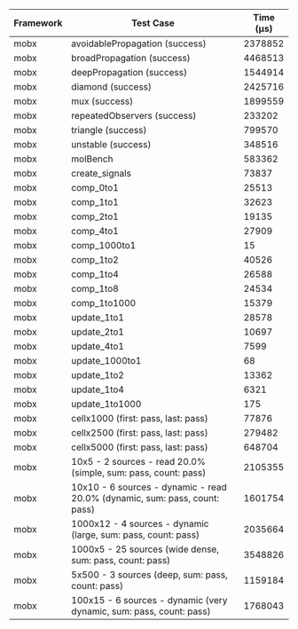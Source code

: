 | Framework | Test Case | Time (μs) |
| --- | --- | --- |
| mobx | avoidablePropagation (success) | 2378852 |
| mobx | broadPropagation (success) | 4468513 |
| mobx | deepPropagation (success) | 1544914 |
| mobx | diamond (success) | 2425716 |
| mobx | mux (success) | 1899559 |
| mobx | repeatedObservers (success) | 233202 |
| mobx | triangle (success) | 799570 |
| mobx | unstable (success) | 348516 |
| mobx | molBench | 583362 |
| mobx | create_signals | 73837 |
| mobx | comp_0to1 | 25513 |
| mobx | comp_1to1 | 32623 |
| mobx | comp_2to1 | 19135 |
| mobx | comp_4to1 | 27909 |
| mobx | comp_1000to1 | 15 |
| mobx | comp_1to2 | 40526 |
| mobx | comp_1to4 | 26588 |
| mobx | comp_1to8 | 24534 |
| mobx | comp_1to1000 | 15379 |
| mobx | update_1to1 | 28578 |
| mobx | update_2to1 | 10697 |
| mobx | update_4to1 | 7599 |
| mobx | update_1000to1 | 68 |
| mobx | update_1to2 | 13362 |
| mobx | update_1to4 | 6321 |
| mobx | update_1to1000 | 175 |
| mobx | cellx1000 (first: pass, last: pass) | 77876 |
| mobx | cellx2500 (first: pass, last: pass) | 279482 |
| mobx | cellx5000 (first: pass, last: pass) | 648704 |
| mobx | 10x5 - 2 sources - read 20.0% (simple, sum: pass, count: pass) | 2105355 |
| mobx | 10x10 - 6 sources - dynamic - read 20.0% (dynamic, sum: pass, count: pass) | 1601754 |
| mobx | 1000x12 - 4 sources - dynamic (large, sum: pass, count: pass) | 2035664 |
| mobx | 1000x5 - 25 sources (wide dense, sum: pass, count: pass) | 3548826 |
| mobx | 5x500 - 3 sources (deep, sum: pass, count: pass) | 1159184 |
| mobx | 100x15 - 6 sources - dynamic (very dynamic, sum: pass, count: pass) | 1768043 |
